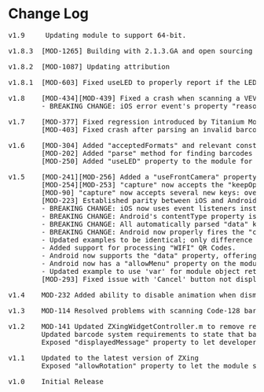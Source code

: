 # Change Log
<pre>
v1.9 	 Updating module to support 64-bit.

v1.8.3  [MOD-1265] Building with 2.1.3.GA and open sourcing 
	
v1.8.2  [MOD-1087] Updating attribution
	
v1.8.1	[MOD-603] Fixed useLED to properly report if the LED will be used. Also added a button to the example overlay for toggling it on and off.

v1.8	[MOD-434][MOD-439] Fixed a crash when scanning a VEVENT code, and improved the durability of scanning to not crash the application upon parse errors.
		- BREAKING CHANGE: iOS error event's property "reason" has been renamed to "message" for parity with Android and the documentation.

v1.7	[MOD-377] Fixed regression introduced by Titanium Mobile 1.8.1
		[MOD-403] Fixed crash after parsing an invalid barcode.

v1.6	[MOD-304] Added "acceptedFormats" and relevant constants. Check out the documentation and example to find out more.
		[MOD-202] Added "parse" method for finding barcodes in blobs. See documentation and example for more information.
		[MOD-250] Added "useLED" property to the module for lighting the LED during scanning, if available.

v1.5	[MOD-241][MOD-256] Added a "useFrontCamera" property to the module to control which camera is used.
		[MOD-254][MOD-253] "capture" now accepts the "keepOpen" boolean key. Check out the example and documentation to find out more.
		[MOD-90] "capture" now accepts several new keys: overlay, which takes a view; and showRectangle, which takes a boolean.
		[MOD-223] Established parity between iOS and Android Barcode modules.
		- BREAKING CHANGE: iOS now uses event listeners instead of callbacks! Use Ti.Barcode.addEventListener('success', ...) instead of capture({ success: ...})!
		- BREAKING CHANGE: Android's contentType property is now an integer, instead of a string! Check out the example and documentation to find out more.
		- BREAKING CHANGE: All automatically parsed "data" keys will now be lower case. This ensures consistency across the API and ease of access. 
		- BREAKING CHANGE: Android now properly fires the "cancel" event, as documented. It was firing the "canceled" event.
		- Updated examples to be identical; only difference is iOS's example utilizes the allowRotation property.
		- Added support for processing "WIFI" QR Codes.
		- Android now supports the "data" property, offering up a easy to use dictionary of the properties from the scanned barcode.
		- Android now has a "allowMenu" property on the module. See the documentation to find out more.
		- Updated example to use 'var' for module object returned from require.
		[MOD-293] Fixed issue with 'Cancel' button not displaying on capture screen

v1.4    MOD-232 Added ability to disable animation when dismissing camera to eliminate redraw artifacts

v1.3	MOD-114 Resolved problems with scanning Code-128 barcodes by updating to the latest version of ZXing

v1.2    MOD-141 Updated ZXingWidgetController.m to remove references to AVFoundation APIs when compiled to run in the simulator.
        Updated barcode system requirements to state that barcodes are supported in 4.0 and newer
        Exposed "displayedMessage" property to let developers customize the text that is shown to the user

v1.1    Updated to the latest version of ZXing
        Exposed "allowRotation" property to let the module scan in portrait and landscape orientations

v1.0    Initial Release
